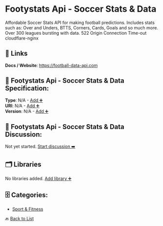 # Footystats Api - Soccer Stats & Data

Affordable Soccer Stats API for making football predictions. Includes stats such as: Over and Unders, BTTS, Corners, Cards, Goals and so much more.  Over 300 leagues bursting with data. 522 Origin Connection Time-out cloudflare-nginx

##  🔗 Links
**Docs / Website**: https://football-data-api.com

## 🧬 Footystats Api - Soccer Stats & Data Specification:
**Type**: N/A - [Add ➕](https://github.com/apis-list/apis-list/edit/main/apis.yaml#L7042)  
**URI**: N/A - [Add ➕](https://github.com/apis-list/apis-list/edit/main/apis.yaml#L7042)  
**Version**: N/A - [Add ➕](https://github.com/apis-list/apis-list/edit/main/apis.yaml#L7042)

## 💬 Footystats Api - Soccer Stats & Data Discussion:
Not yet started. [Start discussion ➡️](https://github.com/apis-list/apis-list/discussions/new)

## 🗂️ Libraries

No libraries added. [Add library ➕](https://github.com/apis-list/apis-list/edit/main/apis.yaml#L7042)    


## 🗄️ Categories:
- [Sport & Fitness](https://github.com/apis-list/apis-list#sport--fitness-)

🔙  [Back to List](https://github.com/apis-list/apis-list)
